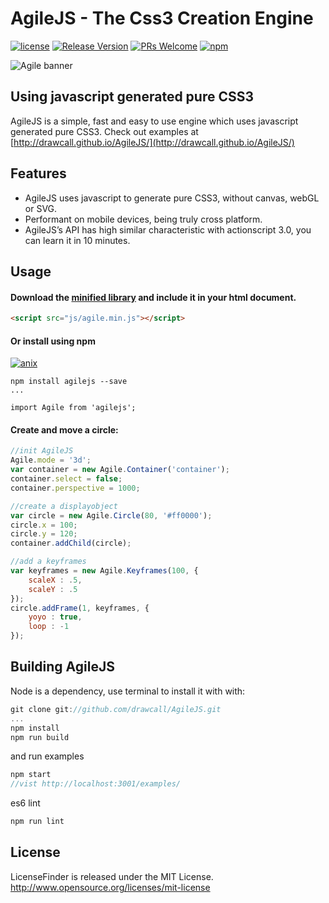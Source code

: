 AgileJS - The Css3 Creation Engine
======

[![license](https://img.shields.io/badge/license-MIT-brightgreen.svg?style=flat)](./LICENSE)
[![Release Version](https://img.shields.io/badge/release-2.2.0-red.svg)](https://github.com/drawcall/Agilejs/releases)
[![PRs Welcome](https://img.shields.io/badge/PRs-welcome-brightgreen.svg)](https://github.com/drawcall/Agile/pulls)
[![npm](https://img.shields.io/badge/npm-2.2.0-brightgreen.svg)](https://www.npmjs.com/package/agilejs)

![Agile banner](https://github.com/drawcall/AgileJS/blob/master/image/banner.png?raw=true)

## Using javascript generated pure CSS3
AgileJS is a simple, fast and easy to use engine which uses javascript generated pure CSS3.
Check out examples at [http://drawcall.github.io/AgileJS/](http://drawcall.github.io/AgileJS/)

## Features
- AgileJS uses javascript to generate pure CSS3, without canvas, webGL or SVG.
- Performant on mobile devices, being truly cross platform.
- AgileJS’s API has high similar characteristic with actionscript 3.0, you can learn it in 10 minutes.

## Usage
#### Download the [minified library](https://github.com/drawcall/Agile/blob/master/build/agile.min.js) and include it in your html document.  

```html
<script src="js/agile.min.js"></script>
```


#### Or install using npm 
[![anix](https://nodei.co/npm/agilejs.png)](https://npmjs.org/package/agilejs)

```shell
npm install agilejs --save
... 

import Agile from 'agilejs';
```

#### Create and move a circle:

```javascript
//init AgileJS
Agile.mode = '3d';
var container = new Agile.Container('container');
container.select = false;
container.perspective = 1000;

//create a displayobject
var circle = new Agile.Circle(80, '#ff0000');
circle.x = 100;
circle.y = 120;
container.addChild(circle);

//add a keyframes
var keyframes = new Agile.Keyframes(100, {
	scaleX : .5,
	scaleY : .5
});
circle.addFrame(1, keyframes, {
	yoyo : true,
	loop : -1
}); 
```

## Building AgileJS
Node is a dependency, use terminal to install it with with:  

```javascript
git clone git://github.com/drawcall/AgileJS.git
...
npm install
npm run build
``` 

and run examples 

```javascript
npm start
//vist http://localhost:3001/examples/
```

es6 lint

```javascript
npm run lint
```

## License
LicenseFinder is released under the MIT License. http://www.opensource.org/licenses/mit-license
